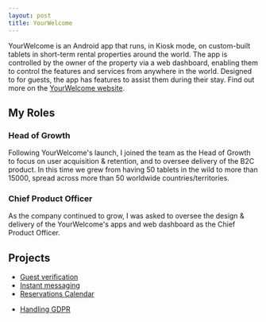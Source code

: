 ```yaml
---
layout: post
title: YourWelcome
---
```


YourWelcome is an Android app that runs, in Kiosk mode, on custom-built tablets in short-term rental properties around the world. The app is controlled by the owner of the property via a web dashboard, enabling them to control the features and services from anywhere in the world. Designed to for guests, the app has features to assist them during their stay. Find out more on the <a href="http://www.yourwelcome.com" target="_blank">YourWelcome website</a>.

## My Roles
### Head of Growth
Following YourWelcome's launch, I joined the team as the Head of Growth to focus on user acquisition & retention, and to oversee delivery of the B2C product. In this time we grew from having 50 tablets in the wild to more than 15000, spread across more than 50 worldwide countries/territories. 
### Chief Product Officer
As the company continued to grow, I was asked to oversee the design & delivery of the YourWelcome's apps and web dashboard as the Chief Product Officer.

## Projects

* [Guest verification](guest_verification)
* [Instant messaging](instant_messaging)
* [Reservations Calendar](reservation_calendar)
<!-- * Languages -->
* [Handling GDPR](gdpr)